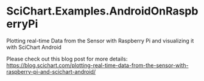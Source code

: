 # SciChart.Examples.AndroidOnRaspberryPi
Plotting real-time Data from the Sensor with Raspberry Pi and visualizing it with SciChart Android

Please check out this blog post for more details:
https://blog.scichart.com/plotting-real-time-data-from-the-sensor-with-raspberry-pi-and-scichart-android/
